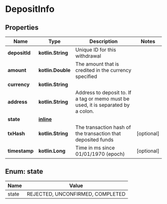 
# DepositInfo

## Properties
Name | Type | Description | Notes
------------ | ------------- | ------------- | -------------
**depositId** | **kotlin.String** | Unique ID for this withdrawal | 
**amount** | **kotlin.Double** | The amount that is credited in the currency specified | 
**currency** | **kotlin.String** |  | 
**address** | **kotlin.String** | Address to deposit to. If a tag or memo must be used, it is separated by a colon. | 
**state** | [**inline**](#StateEnum) |  | 
**txHash** | **kotlin.String** | The transaction hash of the transaction that deposited funds |  [optional]
**timestamp** | **kotlin.Long** | Time in ms since 01/01/1970 (epoch) |  [optional]


<a name="StateEnum"></a>
## Enum: state
Name | Value
---- | -----
state | REJECTED, UNCONFIRMED, COMPLETED



